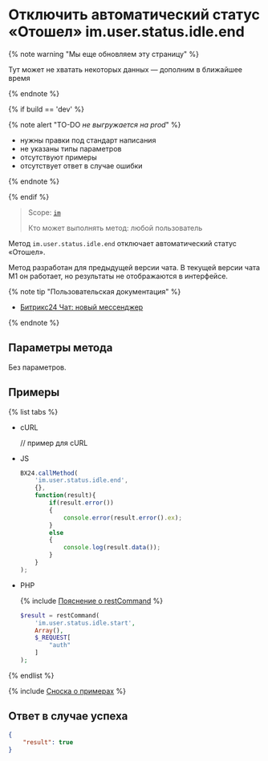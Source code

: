 # Отключить автоматический статус «Отошел» im.user.status.idle.end

{% note warning "Мы еще обновляем эту страницу" %}

Тут может не хватать некоторых данных — дополним в ближайшее время

{% endnote %}

{% if build == 'dev' %}

{% note alert "TO-DO _не выгружается на prod_" %}

- нужны правки под стандарт написания
- не указаны типы параметров
- отсутствуют примеры
- отсутствует ответ в случае ошибки

{% endnote %}

{% endif %}

> Scope: [`im`](../../scopes/permissions.md)
>
> Кто может выполнять метод: любой пользователь

Метод `im.user.status.idle.end` отключает автоматический статус «Отошел».

Метод разработан для предыдущей версии чата. В текущей версии чата М1 он работает, но результаты не отображаются в интерфейсе.

{% note tip "Пользовательская документация" %}

- [Битрикс24 Чат: новый мессенджер](https://helpdesk.bitrix24.ru/open/19071750/)

{% endnote %}

## Параметры метода

Без параметров.

## Примеры

{% list tabs %}

- cURL

    // пример для cURL

- JS

    ```js
    BX24.callMethod(
        'im.user.status.idle.end',
        {},
        function(result){
            if(result.error())
            {
                console.error(result.error().ex);
            }
            else
            {
                console.log(result.data());
            }
        }
    );
    ```

- PHP

    {% include [Пояснение о restCommand](../_includes/rest-command.md) %}

    ```php
    $result = restCommand(
        'im.user.status.idle.start',
        Array(),
        $_REQUEST[
            "auth"
        ]
    );    
    ```

{% endlist %}

{% include [Сноска о примерах](../../../_includes/examples.md) %}

## Ответ в случае успеха

```json
{
    "result": true
}
```

